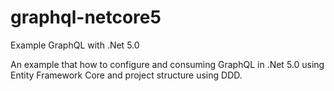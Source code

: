 # graphql-netcore5
Example GraphQL with .Net 5.0

An example that how to configure and consuming GraphQL in .Net 5.0 using Entity Framework Core and project structure using DDD.
